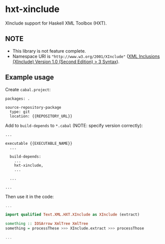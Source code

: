 hxt-xinclude
===============

XInclude support for Haskell XML Toolbox (HXT).

## NOTE

* This library is not feature complete.
* Namespace URI is `"http://www.w3.org/2001/XInclude"` ([XML Inclusions (XInclude) Version 1.0 (Second Edition) > 3 Syntax](https://www.w3.org/TR/2006/REC-xinclude-20061115/#syntax)).

## Example usage

Create `cabal.project`:

```text
packages: .
 
source-repository-package
  type: git
  location: {{REPOSITORY_URL}}
```

Add to `build-depends` to `*.cabal` (NOTE: specify version correctly):

```cabal
...

executable {{EXECUTABLE_NAME}}
  ...

  build-depends:
    ...
    hxt-xinclude,
    ...

  ...

...
```

Then use it in the code:

```haskell
...

import qualified Text.XML.HXT.XInclude as XInclude (extract)

something :: IOSArrow XmlTree XmlTree
something = processThese >>> XInclude.extract >>> processThose

...
```
